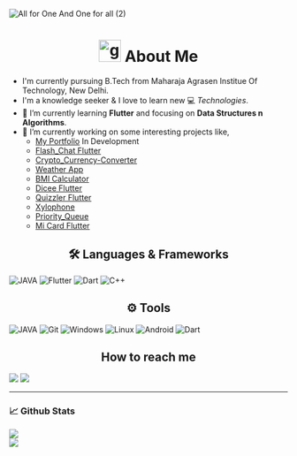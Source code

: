 ![All for One And One for all (2)](https://user-images.githubusercontent.com/63257947/103230422-fa04a680-4967-11eb-9cde-2307a11fa00a.png)

<h1 align="center"> <img height="40" width="40" alt="github" src="https://cdn.jsdelivr.net/npm/simple-icons@v3/icons/github.svg" /> About Me </h1>

- I'm currently pursuing B.Tech from Maharaja Agrasen Institue Of Technology, New Delhi.
- I'm a knowledge seeker & I love to learn new 💻 _Technologies_.
- 🌱 I’m currently learning **Flutter** and focusing on **Data Structures n Algorithms**.
- 🔭 I’m currently working on some interesting projects like,
  - [My Portfolio](https://aashu-jha.github.io) In Development
  - [Flash_Chat Flutter](https://github.com/Aashu-Jha/flash_chat_flutter)
  - [Crypto_Currency-Converter](https://github.com/Aashu-Jha/CryptoCurrency-Converter)
  - [Weather App](https://github.com/Aashu-Jha/Weather-App)
  - [BMI Calculator](https://github.com/Aashu-Jha/bmi_caluculator)
  - [Dicee Flutter](https://github.com/Aashu-Jha/dicee_flutter)
  - [Quizzler Flutter](https://github.com/Aashu-Jha/quizzler_flutter)
  - [Xylophone](https://github.com/Aashu-Jha/xylophone)
  - [Priority_Queue](https://github.com/Aashu-Jha/Priority_Queue)
  - [Mi Card Flutter](https://github.com/Aashu-Jha/mi_card_flutter)
  


<h2 align="center">🛠️ Languages & Frameworks</h2>

![JAVA](https://img.shields.io/badge/java%20-%23E34F26.svg?&style=for-the-badge&logo=java&logoColor=white)
![Flutter](https://img.shields.io/badge/flutter%20-%231572B6.svg?&style=for-the-badge&logo=flutter&logoColor=white)
![Dart](https://img.shields.io/badge/-Dart-ffb400?style=for-the-badge&logo=dart&logoColor=ffff3f)
![C++](https://img.shields.io/badge/c++%20-%2300599C.svg?&style=for-the-badge&logo=c%2B%2B&ogoColor=white)


<h2 align="center">⚙️ Tools</h2>

![JAVA](https://img.shields.io/badge/intellij%20-%23E34F26.svg?&style=for-the-badge&logo=intellij-idea&logoColor=white)
![Git](https://img.shields.io/badge/-git-00a8e8?style=for-the-badge&logo=git&logoColor=white)
![Windows](https://img.shields.io/badge/-windows-333333?style=for-the-badge&logo=windows)
![Linux](https://img.shields.io/badge/-linux-772953?style=for-the-badge&logo=linux)
![Android](https://img.shields.io/badge/-android-00a8e8?style=for-the-badge&logo=android)
![Dart](https://img.shields.io/badge/-firebase-ffb400?style=for-the-badge&logo=firebase&logoColor=ffff3f)

<h2 align="center"> How to reach me </h2>

[<img src="https://img.shields.io/badge/Linkedin-aashish_jha-blue?logo=linkedin&style=for-the-badge">](https://linkedin.com/in/aashish-jha-8980001b4)
[<img src="https://img.shields.io/badge/Telegram-aj-blue?logo=telegram&style=for-the-badge">](https://t.me/Aashu_Jha)

___

### 📈 **Github Stats**

<a href="https://github.com/Aashu-Jha">
<img align="center" src="https://github-readme-stats.vercel.app/api?username=aashu-jha&show_icons=true&include_all_commits=true&theme=blue-green&count_private=true">
</a></br>
<a href="https://github.com/Aashu-Jha/github-readme-stats">
<img align="center" src="https://github-readme-stats.anuraghazra1.vercel.app/api/top-langs/?username=aashu-jha&layout=compact&theme=blue-green" />
</a>

<!--
**Aashu-Jha/Aashu-Jha** is a ✨ _special_ ✨ repository because its `README.md` (this file) appears on your GitHub profile.
-->
